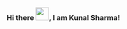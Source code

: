 ### Hi there <img src="https://raw.githubusercontent.com/MartinHeinz/MartinHeinz/master/wave.gif" width="30px">, I am Kunal Sharma!


<!--
**AnonymousKS/AnonymousKS** is a ✨ _special_ ✨ repository because its `README.md` (this file) appears on your GitHub profile.

Here are some ideas to get you started:

- 🔭 I’m currently working on ...
- 🌱 I’m currently learning ...
- 👯 I’m looking to collaborate on ...
- 🤔 I’m looking for help with ...
- 💬 Ask me about ...
- 📫 How to reach me: ...
- 😄 Pronouns: ...
- ⚡ Fun fact: ...
-->

